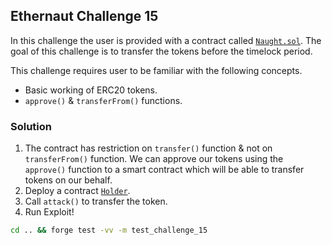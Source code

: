 ## Ethernaut Challenge 15

In this challenge the user is provided with a contract called [`Naught.sol`](./Naught.sol). The goal of this challenge is to transfer the tokens before the timelock period.

This challenge requires user to be familiar with the following concepts.

- Basic working of ERC20 tokens.
- `approve()` & `transferFrom()` functions.

### Solution

1. The contract has restriction on `transfer()` function & not on `transferFrom()` function. We can approve our tokens using the `approve()` function to a smart contract which will be able to transfer tokens on our behalf.
2. Deploy a contract [`Holder`](./Naught.sol).
3. Call `attack()` to transfer the token.
4. Run Exploit!

```sh
cd .. && forge test -vv -m test_challenge_15
```
